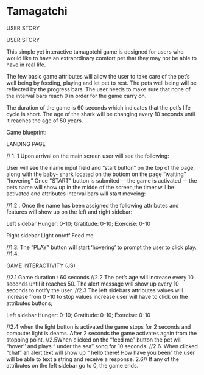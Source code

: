 # Tamagatchi

USER STORY 
 
USER STORY 
 
This simple yet interactive tamagotchi game is designed for users who would like to have an extraordinary comfort pet  that they may not be able to have in real life. 
 
The few basic game attributes will allow the user to take care  of the pet’s well being  by feeding, playing and let pet to rest. The pets well being will be  reflected by the progress bars. The user needs to make sure that none of the interval bars reach 0 in order for the game carry on. 
 
The duration of the game is 60 seconds which indicates that the pet’s life cycle  is short. The age of the shark will be changing every 10 seconds until it reaches the age of 50 years. 
 
Game blueprint: 
 
LANDING PAGE 
 
// 1. 1 Upon arrival  on the main screen user will see the following:
 
User will see the name input field and “start button”  on the top of the page, along with  the baby- shark located  on the bottom on the page “waiting” “hovering” 
 Once "START" button is submited -- the game is activated -- the pets name will show up in the midde of the screen,the timer will be activated and attributes interval bars will start moveing:
 
 
//1.2 . Once the name has been assigned the following attributes and features will show up on the  left and right sidebar:
 
Left sidebar
Hunger: 0-10;
Gratitude: 0-10;
Exercise: 0-10 
 
Right sidebar 
Light on/off
Feed me
 
//1.3. The “PLAY” button will start ‘hovering’ to prompt the user to click play.
//1.4. 
 
GAME INTERACTIVITY (JS) 
 
//2.1 Game duration : 60 seconds
//2.2 The pet’s age will increase every 10 seconds until it reaches 50. The alert message will show up every 10 seconds to notify the user. 
//2.3 The left sidebars attributes values will increase from 0 -10  to stop values increase user will have to click on the attributes buttons;
 
 Left sidebar
Hunger: 0-10;
Gratitude: 0-10;
Exercise: 0-10 
 
//2.4 when the light button is activated the game stops for 2 seconds and computer light is deams. After 2 seconds the game activates again from the stopping point.
//2.5When clicked on the “feed me” button the pet will “hover’’ and plays “ under the sea” song for 10 seconds. 
//2.6. When clicked “chat” an alert text will show up “ hello there! How have you been” the user will be able to text a string and receive a response.
2.6// If any of the attributes on the left sidebar go to 0, the game ends.
